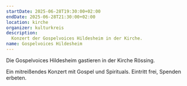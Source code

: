 ```yaml
---
startDate: 2025-06-28T19:30:00+02:00
endDate: 2025-06-28T21:30:00+02:00
location: kirche
organizer: kulturkreis
description:
  Konzert der Gospelvoices Hildesheim in der Kirche.
name: Gospelvoices Hildesheim
---
```


Die Gospelvoices Hildesheim gastieren in der Kirche Rössing.

Ein mitreißendes Konzert mit Gospel und Spirituals. Eintritt frei, Spenden erbeten.